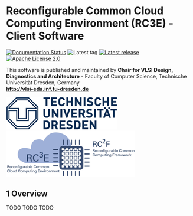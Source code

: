 # Reconfigurable Common Cloud Computing Environment (RC3E) - Client Software

[![Documentation Status](https://readthedocs.org/projects/rc3e-client/badge/?version=latest)](http://rc3e-client.readthedocs.io/en/latest/?badge=latest)
![Latest tag](https://img.shields.io/github/tag/VLSI-EDA/rc3e-client.svg?style=flat)
[![Latest release](https://img.shields.io/github/release/VLSI-EDA/rc3e-client.svg?style=flat)](https://github.com/VLSI-EDA/rc3e-client/releases)
[![Apache License 2.0](https://img.shields.io/github/license/VLSI-EDA/rc3e-client.svg?style=flat)](LICENSE.md)


This software is published and maintained by **Chair for VLSI Design, Diagnostics and Architecture** - 
Faculty of Computer Science, Technische Universität Dresden, Germany  
**http://vlsi-eda.inf.tu-dresden.de**

<img src="https://raw.githubusercontent.com/VLSI-EDA/RC3E-Client/master/docs/_static/images/logo_tud.jpg" width="300" />&nbsp;&nbsp;&nbsp;&nbsp;&nbsp;&nbsp;
<img src="https://raw.githubusercontent.com/VLSI-EDA/RC3E-Client/master/docs/_static/images/rc3e_logo.jpg" width="350" />


## 1 Overview

TODO TODO TODO


